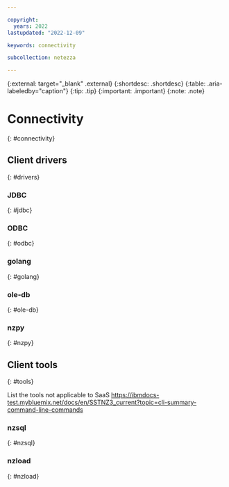 ```yaml
---

copyright:
  years: 2022
lastupdated: "2022-12-09"

keywords: connectivity

subcollection: netezza

---
```


{:external: target="_blank" .external}
{:shortdesc: .shortdesc}
{:table: .aria-labeledby="caption"}
{:tip: .tip}
{:important: .important}
{:note: .note}

# Connectivity
{: #connectivity}

## Client drivers
{: #drivers}

### JDBC
{: #jdbc}

### ODBC
{: #odbc}

### golang
{: #golang}

### ole-db
{: #ole-db}

### nzpy
{: #nzpy}

## Client tools
{: #tools}

List the tools not applicable to SaaS https://ibmdocs-test.mybluemix.net/docs/en/SSTNZ3_current?topic=cli-summary-command-line-commands

### nzsql
{: #nzsql}

### nzload
{: #nzload}
